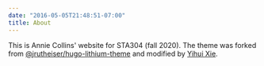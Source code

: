 ```yaml
---
date: "2016-05-05T21:48:51-07:00"
title: About
---
```


This is Annie Collins' website for STA304 (fall 2020). The theme was forked from [@jrutheiser/hugo-lithium-theme](https://github.com/jrutheiser/hugo-lithium-theme) and modified by [Yihui Xie](https://github.com/yihui/hugo-lithium).

